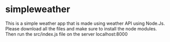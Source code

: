 # simpleweather

This is a simple weather app that is made using weather API using Node.Js. Please download all the files and make sure to install the node modules.
Then run the src/index.js file on the server localhost:8000

